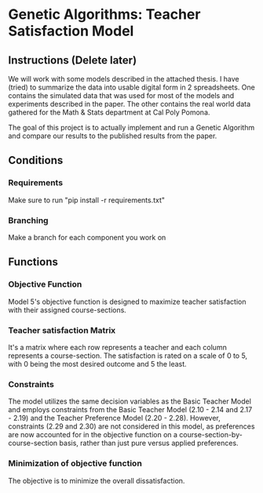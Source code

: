# Genetic Algorithms: Teacher Satisfaction Model

## Instructions (Delete later)

We will work with some models described in the attached thesis. I have (tried) to summarize the data
into usable digital form in 2 spreadsheets. One contains the simulated data that was used for most of the 
models and experiments described in the paper. The other contains the real world data gathered for the 
Math & Stats department at Cal Poly Pomona. 

The goal of this project is to actually implement
and run a Genetic Algorithm and compare our results to the published results from the paper.

## Conditions

### Requirements
Make sure to run "pip install -r requirements.txt"

### Branching
Make a branch for each component you work on


## Functions

### Objective Function
Model 5's objective function is designed to maximize teacher satisfaction with their assigned course-sections.

### Teacher satisfaction Matrix
It's a matrix where each row represents a teacher and each column represents a course-section. 
The satisfaction is rated on a scale of 0 to 5, with 0 being the most desired outcome and 5 the least.

### Constraints
The model utilizes the same decision variables as the Basic Teacher Model and 
employs constraints from the Basic Teacher Model (2.10 - 2.14 and 2.17 - 2.19) and the 
Teacher Preference Model (2.20 - 2.28). However, constraints (2.29 and 2.30) are not considered in this model, 
as preferences are now accounted for in the objective function on a course-section-by-course-section basis, 
rather than just pure versus applied preferences.

### Minimization of objective function
The objective is to minimize the overall dissatisfaction.